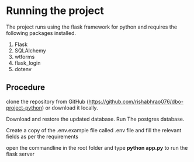 # Running the project

The project runs using the flask framework for python and requires the following packages installed.

 1. Flask
 2. SQLAlchemy
 3. wtforms
 4. flask_login
 5. dotenv

## Procedure

clone the repository from GitHub (https://github.com/rishabhrao076/dbo-project-python) or download it locally.

Download and restore the updated database. Run The postgres database.

Create a copy of the .env.example file called .env file and fill the relevant fields as per the requirements

open the commandline in the root folder and type **python app.py** to run the flask server